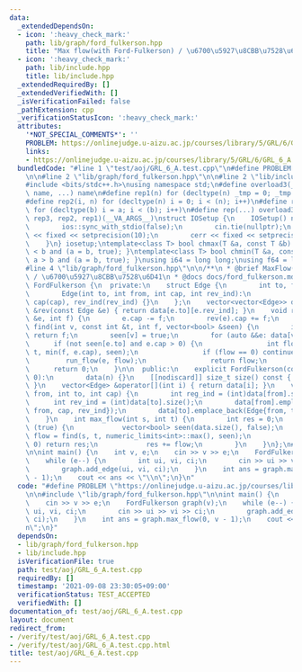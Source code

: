```yaml
---
data:
  _extendedDependsOn:
  - icon: ':heavy_check_mark:'
    path: lib/graph/ford_fulkerson.hpp
    title: "Max flow(with Ford-Fulkerson) / \u6700\u5927\u8CBB\u7528\u6D41"
  - icon: ':heavy_check_mark:'
    path: lib/include.hpp
    title: lib/include.hpp
  _extendedRequiredBy: []
  _extendedVerifiedWith: []
  _isVerificationFailed: false
  _pathExtension: cpp
  _verificationStatusIcon: ':heavy_check_mark:'
  attributes:
    '*NOT_SPECIAL_COMMENTS*': ''
    PROBLEM: https://onlinejudge.u-aizu.ac.jp/courses/library/5/GRL/6/GRL_6_A
    links:
    - https://onlinejudge.u-aizu.ac.jp/courses/library/5/GRL/6/GRL_6_A
  bundledCode: "#line 1 \"test/aoj/GRL_6_A.test.cpp\"\n#define PROBLEM \"https://onlinejudge.u-aizu.ac.jp/courses/library/5/GRL/6/GRL_6_A\"\
    \n\n#line 2 \"lib/graph/ford_fulkerson.hpp\"\n\n#line 2 \"lib/include.hpp\"\n\n\
    #include <bits/stdc++.h>\nusing namespace std;\n#define overload3(_1, _2, _3,\
    \ name, ...) name\n#define rep1(n) for (decltype(n) _tmp = 0; _tmp < (n); _tmp++)\n\
    #define rep2(i, n) for (decltype(n) i = 0; i < (n); i++)\n#define rep3(i, a, b)\
    \ for (decltype(b) i = a; i < (b); i++)\n#define rep(...) overload3(__VA_ARGS__,\
    \ rep3, rep2, rep1)(__VA_ARGS__)\nstruct IOSetup {\n    IOSetup() noexcept {\n\
    \        ios::sync_with_stdio(false);\n        cin.tie(nullptr);\n        cout\
    \ << fixed << setprecision(10);\n        cerr << fixed << setprecision(10);\n\
    \    }\n} iosetup;\ntemplate<class T> bool chmax(T &a, const T &b) { return a\
    \ < b and (a = b, true); }\ntemplate<class T> bool chmin(T &a, const T &b) { return\
    \ a > b and (a = b, true); }\nusing i64 = long long;\nusing f64 = long double;\n\
    #line 4 \"lib/graph/ford_fulkerson.hpp\"\n\n/**\n * @brief MaxFlow(Ford-Fulkerson)\
    \ / \u6700\u5927\u8CBB\u7528\u6D41\n * @docs docs/ford_fulkerson.md\n*/\n\nstruct\
    \ FordFulkerson {\n  private:\n    struct Edge {\n        int to, from, cap, rev_ind;\n\
    \        Edge(int to, int from, int cap, int rev_ind):\n            to(to), from(from),\
    \ cap(cap), rev_ind(rev_ind) {}\n    };\n    vector<vector<Edge>> data;\n    Edge\
    \ &rev(const Edge &e) { return data[e.to][e.rev_ind]; }\n    void run_flow(Edge\
    \ &e, int f) {\n        e.cap -= f;\n        rev(e).cap += f;\n    }\n    int\
    \ find(int v, const int &t, int f, vector<bool> &seen) {\n        if (v == t)\
    \ return f;\n        seen[v] = true;\n        for (auto &&e: data[v])\n      \
    \      if (not seen[e.to] and e.cap > 0) {\n                int flow = find(e.to,\
    \ t, min(f, e.cap), seen);\n                if (flow == 0) continue;\n       \
    \         run_flow(e, flow);\n                return flow;\n            }\n  \
    \      return 0;\n    }\n\n  public:\n    explicit FordFulkerson(const int n =\
    \ 0):\n        data(n) {}\n    [[nodiscard]] size_t size() const { return std::size(data);\
    \ }\n    vector<Edge> &operator[](int i) { return data[i]; }\n    void add_edge(int\
    \ from, int to, int cap) {\n        int reg_ind = (int)data[from].size();\n  \
    \      int rev_ind = (int)data[to].size();\n        data[from].emplace_back(Edge{to,\
    \ from, cap, rev_ind});\n        data[to].emplace_back(Edge{from, to, 0, reg_ind});\n\
    \    }\n    int max_flow(int s, int t) {\n        int res = 0;\n        while\
    \ (true) {\n            vector<bool> seen(data.size(), false);\n            int\
    \ flow = find(s, t, numeric_limits<int>::max(), seen);\n            if (flow ==\
    \ 0) return res;\n            res += flow;\n        }\n    }\n};\n#line 4 \"test/aoj/GRL_6_A.test.cpp\"\
    \n\nint main() {\n    int v, e;\n    cin >> v >> e;\n    FordFulkerson graph(v);\n\
    \    while (e--) {\n        int ui, vi, ci;\n        cin >> ui >> vi >> ci;\n\
    \        graph.add_edge(ui, vi, ci);\n    }\n    int ans = graph.max_flow(0, v\
    \ - 1);\n    cout << ans << \"\\n\";\n}\n"
  code: "#define PROBLEM \"https://onlinejudge.u-aizu.ac.jp/courses/library/5/GRL/6/GRL_6_A\"\
    \n\n#include \"lib/graph/ford_fulkerson.hpp\"\n\nint main() {\n    int v, e;\n\
    \    cin >> v >> e;\n    FordFulkerson graph(v);\n    while (e--) {\n        int\
    \ ui, vi, ci;\n        cin >> ui >> vi >> ci;\n        graph.add_edge(ui, vi,\
    \ ci);\n    }\n    int ans = graph.max_flow(0, v - 1);\n    cout << ans << \"\\\
    n\";\n}"
  dependsOn:
  - lib/graph/ford_fulkerson.hpp
  - lib/include.hpp
  isVerificationFile: true
  path: test/aoj/GRL_6_A.test.cpp
  requiredBy: []
  timestamp: '2021-09-08 23:30:05+09:00'
  verificationStatus: TEST_ACCEPTED
  verifiedWith: []
documentation_of: test/aoj/GRL_6_A.test.cpp
layout: document
redirect_from:
- /verify/test/aoj/GRL_6_A.test.cpp
- /verify/test/aoj/GRL_6_A.test.cpp.html
title: test/aoj/GRL_6_A.test.cpp
---
```

